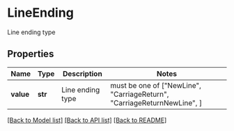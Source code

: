 # LineEnding

Line ending type

## Properties
Name | Type | Description | Notes
------------ | ------------- | ------------- | -------------
**value** | **str** | Line ending type |  must be one of ["NewLine", "CarriageReturn", "CarriageReturnNewLine", ]

[[Back to Model list]](../README.md#documentation-for-models) [[Back to API list]](../README.md#documentation-for-api-endpoints) [[Back to README]](../README.md)


